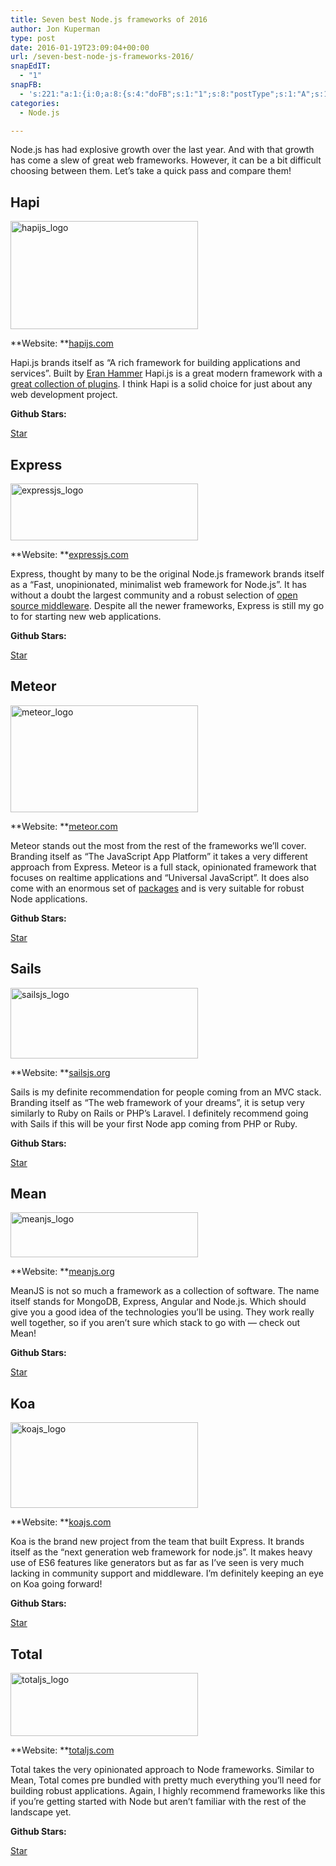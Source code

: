 ```yaml
---
title: Seven best Node.js frameworks of 2016
author: Jon Kuperman
type: post
date: 2016-01-19T23:09:04+00:00
url: /seven-best-node-js-frameworks-2016/
snapEdIT:
  - "1"
snapFB:
  - 's:221:"a:1:{i:0;a:8:{s:4:"doFB";s:1:"1";s:8:"postType";s:1:"A";s:10:"AttachPost";s:1:"2";s:10:"SNAPformat";s:19:"New post! (%TITLE%)";s:9:"isAutoImg";s:1:"A";s:8:"imgToUse";s:0:"";s:9:"isAutoURL";s:1:"A";s:8:"urlToUse";s:0:"";}}";'
categories:
  - Node.js

---
```

Node.js has had explosive growth over the last year. And with that growth has come a slew of great web frameworks. However, it can be a bit difficult choosing between them. Let&#8217;s take a quick pass and compare them!

## Hapi

[<img class="alignleft size-medium wp-image-450" src="https://codeplanet.io/wp-content/uploads/2015/07/hapijs_logo-300x173.png" alt="hapijs_logo" width="300" height="173" srcset="https://codeplanet.io/wp-content/uploads/2015/07/hapijs_logo-300x173.png 300w, https://codeplanet.io/wp-content/uploads/2015/07/hapijs_logo.png 355w" sizes="(max-width: 300px) 100vw, 300px" />][1]

**Website: **[hapijs.com][2]

Hapi.js brands itself as &#8220;A rich framework for building applications and services&#8221;. Built by [Eran Hammer][3] Hapi.js is a great modern framework with a [great collection of plugins][4]. I think Hapi is a solid choice for just about any web development project.

**Github Stars:**<!-- Place this tag where you want the button to render. -->


  
<a class="github-button" href="https://github.com/hapijs/hapi" data-icon="octicon-star" data-style="mega" data-count-href="/hapijs/hapi/stargazers" data-count-api="/repos/hapijs/hapi#stargazers_count" data-count-aria-label="# stargazers on GitHub">Star</a>

## Express

[<img class="alignleft size-medium wp-image-449" src="https://codeplanet.io/wp-content/uploads/2015/07/expressjs_logo-300x91.png" alt="expressjs_logo" width="300" height="91" srcset="https://codeplanet.io/wp-content/uploads/2015/07/expressjs_logo-300x91.png 300w, https://codeplanet.io/wp-content/uploads/2015/07/expressjs_logo.png 465w" sizes="(max-width: 300px) 100vw, 300px" />][5]

**Website: **[expressjs.com][6]

Express, thought by many to be the original Node.js framework brands itself as a &#8220;Fast, unopinionated, minimalist web framework for Node.js&#8221;. It has without a doubt the largest community and a robust selection of [open source middleware][7]. Despite all the newer frameworks, Express is still my go to for starting new web applications.

**Github Stars:**<!-- Place this tag where you want the button to render. -->


  
<a class="github-button" href="https://github.com/strongloop/express" data-icon="octicon-star" data-style="mega" data-count-href="/expressjs/express/stargazers" data-count-api="/repos/expressjs/express#stargazers_count" data-count-aria-label="# stargazers on GitHub">Star</a>

## Meteor

[<img class="alignleft size-medium wp-image-453" src="https://codeplanet.io/wp-content/uploads/2015/07/meteor_logo-300x171.png" alt="meteor_logo" width="300" height="171" srcset="https://codeplanet.io/wp-content/uploads/2015/07/meteor_logo-300x171.png 300w, https://codeplanet.io/wp-content/uploads/2015/07/meteor_logo.png 700w" sizes="(max-width: 300px) 100vw, 300px" />][8]

**Website: **[meteor.com][9]

Meteor stands out the most from the rest of the frameworks we&#8217;ll cover. Branding itself as &#8220;The JavaScript App Platform&#8221; it takes a very different approach from Express. Meteor is a full stack, opinionated framework that focuses on realtime applications and &#8220;Universal JavaScript&#8221;. It does also come with an enormous set of [packages][10] and is very suitable for robust Node applications.

**Github Stars:**<!-- Place this tag where you want the button to render. -->


  
<a class="github-button" href="https://github.com/meteor/meteor" data-icon="octicon-star" data-style="mega" data-count-href="/meteor/meteor/stargazers" data-count-api="/repos/meteor/meteor#stargazers_count" data-count-aria-label="# stargazers on GitHub">Star</a>

## Sails

[<img class="alignleft size-medium wp-image-454" src="https://codeplanet.io/wp-content/uploads/2015/07/sailsjs_logo-300x113.png" alt="sailsjs_logo" width="300" height="113" />][11]

**Website: **[sailsjs.org][12]

Sails is my definite recommendation for people coming from an MVC stack. Branding itself as &#8220;The web framework of your dreams&#8221;, it is setup very similarly to Ruby on Rails or PHP&#8217;s Laravel. I definitely recommend going with Sails if this will be your first Node app coming from PHP or Ruby.

**Github Stars:**<!-- Place this tag where you want the button to render. -->


  
<a class="github-button" href="https://github.com/balderdashy/sails" data-icon="octicon-star" data-style="mega" data-count-href="/balderdashy/sails/stargazers" data-count-api="/repos/balderdashy/sails#stargazers_count" data-count-aria-label="# stargazers on GitHub">Star</a>

## Mean

[<img class="alignleft size-medium wp-image-452" src="https://codeplanet.io/wp-content/uploads/2015/07/meanjs_logo-300x72.png" alt="meanjs_logo" width="300" height="72" srcset="https://codeplanet.io/wp-content/uploads/2015/07/meanjs_logo-300x72.png 300w, https://codeplanet.io/wp-content/uploads/2015/07/meanjs_logo.png 499w" sizes="(max-width: 300px) 100vw, 300px" />][13]

**Website: **[meanjs.org][14]

MeanJS is not so much a framework as a collection of software. The name itself stands for MongoDB, Express, Angular and Node.js. Which should give you a good idea of the technologies you&#8217;ll be using. They work really well together, so if you aren&#8217;t sure which stack to go with &#8212; check out Mean!

**Github Stars:**<!-- Place this tag where you want the button to render. -->


  
<a class="github-button" href="https://github.com/meanjs/mean" data-icon="octicon-star" data-style="mega" data-count-href="/meanjs/mean/stargazers" data-count-api="/repos/meanjs/mean#stargazers_count" data-count-aria-label="# stargazers on GitHub">Star</a>

## Koa

[<img class="alignleft size-medium wp-image-451" src="https://codeplanet.io/wp-content/uploads/2015/07/koajs_logo-300x137.jpg" alt="koajs_logo" width="300" height="137" srcset="https://codeplanet.io/wp-content/uploads/2015/07/koajs_logo-300x137.jpg 300w, https://codeplanet.io/wp-content/uploads/2015/07/koajs_logo.jpg 600w" sizes="(max-width: 300px) 100vw, 300px" />][15]

**Website: **[koajs.com][16]

Koa is the brand new project from the team that built Express. It brands itself as the &#8220;next generation web framework for node.js&#8221;. It makes heavy use of ES6 features like generators but as far as I&#8217;ve seen is very much lacking in community support and middleware. I&#8217;m definitely keeping an eye on Koa going forward!

**Github Stars:**<!-- Place this tag where you want the button to render. -->


  
<a class="github-button" href="https://github.com/koajs/koa" data-icon="octicon-star" data-style="mega" data-count-href="/koajs/koa/stargazers" data-count-api="/repos/koajs/koa#stargazers_count" data-count-aria-label="# stargazers on GitHub">Star</a>

## Total

[<img class="alignleft size-medium wp-image-455" src="https://codeplanet.io/wp-content/uploads/2015/07/totaljs_logo-300x101.png" alt="totaljs_logo" width="300" height="101" srcset="https://codeplanet.io/wp-content/uploads/2015/07/totaljs_logo-300x101.png 300w, https://codeplanet.io/wp-content/uploads/2015/07/totaljs_logo.png 535w" sizes="(max-width: 300px) 100vw, 300px" />][17]

**Website: **[totaljs.com][18]

Total takes the very opinionated approach to Node frameworks. Similar to Mean, Total comes pre bundled with pretty much everything you&#8217;ll need for building robust applications. Again, I highly recommend frameworks like this if you&#8217;re getting started with Node but aren&#8217;t familiar with the rest of the landscape yet.

**Github Stars:**<!-- Place this tag where you want the button to render. -->


  
<a class="github-button" href="https://github.com/totaljs/framework" data-icon="octicon-star" data-style="mega" data-count-href="/totaljs/framework/stargazers" data-count-api="/repos/totaljs/framework#stargazers_count" data-count-aria-label="# stargazers on GitHub">Star</a>

<!-- Place this tag right after the last button or just before your close body tag. -->

 [1]: https://codeplanet.io/wp-content/uploads/2015/07/hapijs_logo.png
 [2]: http://hapijs.com/
 [3]: https://twitter.com/eranhammer
 [4]: http://hapijs.com/plugins
 [5]: https://codeplanet.io/wp-content/uploads/2015/07/expressjs_logo.png
 [6]: http://expressjs.com/
 [7]: http://expressjs.com/resources/middleware.html
 [8]: https://codeplanet.io/wp-content/uploads/2015/07/meteor_logo.png
 [9]: https://www.meteor.com/
 [10]: https://atmospherejs.com/
 [11]: https://codeplanet.io/wp-content/uploads/2015/07/sailsjs_logo.png
 [12]: http://sailsjs.org/
 [13]: https://codeplanet.io/wp-content/uploads/2015/07/meanjs_logo.png
 [14]: http://meanjs.org/
 [15]: https://codeplanet.io/wp-content/uploads/2015/07/koajs_logo.jpg
 [16]: http://koajs.com/
 [17]: https://codeplanet.io/wp-content/uploads/2015/07/totaljs_logo.png
 [18]: https://www.totaljs.com/